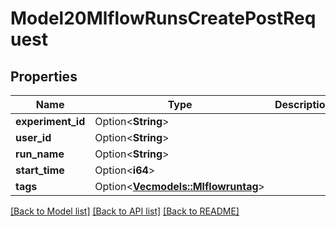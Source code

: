 # Model20MlflowRunsCreatePostRequest

## Properties

Name | Type | Description | Notes
------------ | ------------- | ------------- | -------------
**experiment_id** | Option<**String**> |  | [optional]
**user_id** | Option<**String**> |  | [optional]
**run_name** | Option<**String**> |  | [optional]
**start_time** | Option<**i64**> |  | [optional]
**tags** | Option<[**Vec<models::Mlflowruntag>**](mlflowruntag.md)> |  | [optional]

[[Back to Model list]](../README.md#documentation-for-models) [[Back to API list]](../README.md#documentation-for-api-endpoints) [[Back to README]](../README.md)


